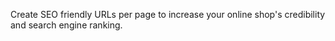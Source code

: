 Create SEO friendly URLs per page to increase your online shop's credibility and search engine ranking.